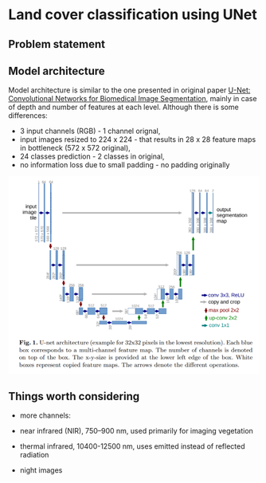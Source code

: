 # Land cover classification using UNet

## Problem statement

<!-- TODO  -->

## Model architecture

Model architecture is similar to the one presented in original paper [U-Net: Convolutional Networks for Biomedical Image Segmentation](https://arxiv.org/pdf/1505.04597.pdf), mainly in case of depth and number of features at each level. Although there is some differences:

* 3 input channels (RGB) - 1 channel orignal,
* input images resized to 224 x 224 - that results in 28 x 28 feature maps in bottleneck (572 x 572 original),
* 24 classes prediction - 2 classes in original,
* no information loss due to small padding - no padding originally

![U-Net architecture](images/unet_architecture.png)


## Things worth considering

* more channels:

* near infrared (NIR), 750–900 nm, used primarily for imaging vegetation
* thermal infrared, 10400-12500 nm, uses emitted instead of reflected radiation
* night images
